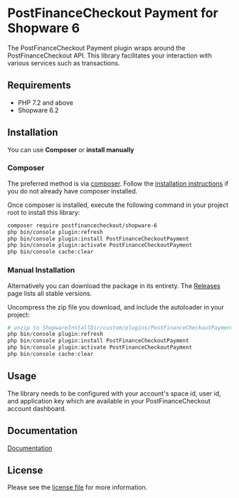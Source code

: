 PostFinanceCheckout Payment for Shopware 6
=============================

The PostFinanceCheckout Payment plugin wraps around the PostFinanceCheckout API. This library facilitates your interaction with various services such as transactions.

## Requirements

- PHP 7.2 and above
- Shopware 6.2

## Installation

You can use **Composer** or **install manually**

### Composer

The preferred method is via [composer](https://getcomposer.org). Follow the
[installation instructions](https://getcomposer.org/doc/00-intro.md) if you do not already have
composer installed.

Once composer is installed, execute the following command in your project root to install this library:

```sh
composer require postfinancecheckout/shopware-6
php bin/console plugin:refresh
php bin/console plugin:install PostFinanceCheckoutPayment
php bin/console plugin:activate PostFinanceCheckoutPayment
php bin/console cache:clear
```

### Manual Installation

Alternatively you can download the package in its entirety. The [Releases](../../releases) page lists all stable versions.

Uncompress the zip file you download, and include the autoloader in your project:

```php
# unzip to ShopwareInstallDir/custom/plugins/PostFinanceCheckoutPayment
php bin/console plugin:refresh
php bin/console plugin:install PostFinanceCheckoutPayment
php bin/console plugin:activate PostFinanceCheckoutPayment
php bin/console cache:clear
```

## Usage
The library needs to be configured with your account's space id, user id, and application key which are available in your PostFinanceCheckout
account dashboard.

## Documentation

[Documentation](https://plugin-documentation.postfinance-checkout.ch/pfpayments/shopware-6/1.1.15/docs/en/documentation.html)

## License

Please see the [license file](https://github.com/pfpayments/shopware-6/blob/master/LICENSE.txt) for more information.